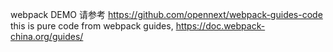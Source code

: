 webpack DEMO
请参考 https://github.com/opennext/webpack-guides-code  
this is pure code from webpack guides, https://doc.webpack-china.org/guides/